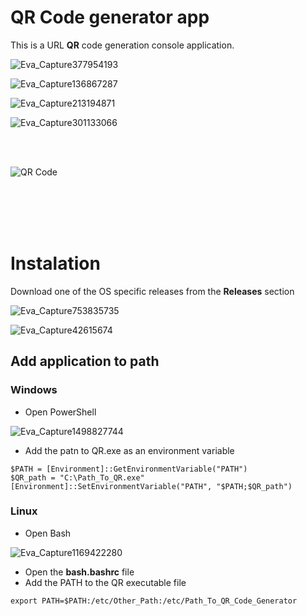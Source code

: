 # QR Code generator app

This is a URL **QR** code generation console application. 

![Eva_Capture377954193](https://github.com/CSharpTeoMan911/QR_Code_Gen/assets/87245086/38c0cda7-9e9d-426f-8c70-bb7c10bc4781)

![Eva_Capture136867287](https://github.com/CSharpTeoMan911/QR_Code_Gen/assets/87245086/f057a106-3efa-49dc-bf8a-3889ff9fb8f1)

![Eva_Capture213194871](https://github.com/CSharpTeoMan911/QR_Code_Gen/assets/87245086/d817ec82-60b1-4239-b6fc-07c3074ee5d7)

![Eva_Capture301133066](https://github.com/CSharpTeoMan911/QR_Code_Gen/assets/87245086/526ac92b-8a8e-4b95-acfd-ab4fc14f5e16)

<br>
<br>

![QR Code](https://github.com/CSharpTeoMan911/QR_Code_Gen/assets/87245086/cd8b4de5-bbcc-4743-9a7b-5722391ebc22)

<br>
<br>
<br>
<br>

# Instalation

Download one of the OS specific releases from the **Releases** section

![Eva_Capture753835735](https://github.com/CSharpTeoMan911/QR_Code_Gen/assets/87245086/fb62f137-dad4-443f-9839-48ad63d6f96c)

![Eva_Capture42615674](https://github.com/CSharpTeoMan911/QR_Code_Gen/assets/87245086/aab6e548-7032-493c-8730-6d5e94a1bc8d)

## Add application to path

### Windows
* Open PowerShell

![Eva_Capture1498827744](https://github.com/CSharpTeoMan911/QR_Code_Gen/assets/87245086/5be3f33b-d807-4d5d-ab63-1eca1f35042c)

* Add the patn to QR.exe as an environment variable
  
```
$PATH = [Environment]::GetEnvironmentVariable("PATH")
$QR_path = "C:\Path_To_QR.exe"
[Environment]::SetEnvironmentVariable("PATH", "$PATH;$QR_path")
```

### Linux
* Open Bash

![Eva_Capture1169422280](https://github.com/CSharpTeoMan911/QR_Code_Gen/assets/87245086/52e69e24-d95d-4f86-be96-ba68b3c6b609)

* Open the **bash.bashrc** file
* Add the PATH to the QR executable file
```
export PATH=$PATH:/etc/Other_Path:/etc/Path_To_QR_Code_Generator
```




